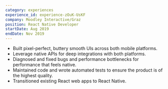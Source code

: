 ```yaml
---
category: experiences
experience_id: experience-zOuK-UsKF
company: Moodley Interactive/Graz
position: React Native Developer
startDate: Aug 2019
endDate: Nov 2019
---
```


* Built pixel-perfect, buttery smooth UIs across both mobile platforms.
* Leverage native APIs for deep integrations with both platforms.
* Diagnosed and fixed bugs and performance bottlenecks for performance that feels native.
* Maintained code and wrote automated tests to ensure the product is of the highest quality.
* Transitioned existing React web apps to React Native.

